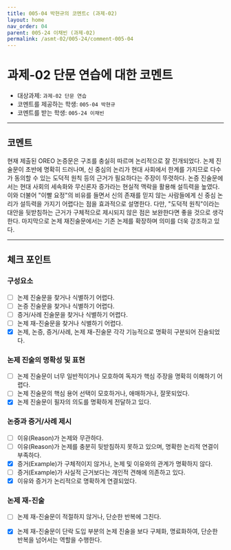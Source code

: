 ```yaml
---
title: 005-04 박현규의 코멘트c (과제-02) 
layout: home
nav_order: 04
parent: 005-24 이채빈 (과제-02)
permalink: /asmt-02/005-24/comment-005-04
---
```


# 과제-02 단문 연습에 대한 코멘트

- 대상과제: `과제-02 단문 연습`
- 코멘트를 제공하는 학생: `005-04 박현규` 
- 코멘트를 받는 학생: `005-24 이채빈` 

---

## 코멘트

현재 제출된 OREO 논증문은 구조를 충실히 따르며 논리적으로 잘 전개되었다. 논제 진술문이 초반에 명확히 드러나며, 신 중심의 논리가 현대 사회에서 한계를 가지므로 다수가 동의할 수 있는 도덕적 원칙 등의 근거가 필요하다는 주장이 뚜렷하다. 논증 진술문에서는 현대 사회의 세속화와 무신론자 증가라는 현실적 맥락을 활용해 설득력을 높였다. 이와 더불어 "이빨 요정"의 비유를 들면서 신의 존재를 믿지 않는 사람들에게 신 중심 논리가 설득력을 가지기 어렵다는 점을 효과적으로 설명한다. 다만, "도덕적 원칙"이라는 대안을 뒷받침하는 근거가 구체적으로 제시되지 않은 점은 보완한다면 좋을 것으로 생각한다. 마지막으로 논제 재진술문에서는 기존 논제를 확장하며 의미를 더욱 강조하고 있다. 

---

## 체크 포인트

### **구성요소**
- [ ] 논제 진술문을 찾거나 식별하기 어렵다.
- [ ] 논증 진술문을 찾거나 식별하기 어렵다.
- [ ] 증거/사례 진술문을 찾거나 식별하기 어렵다.
- [ ] 논제 재-진술문을 찾거나 식별하기 어렵다.
- [x] 논제, 논증, 증거/사례, 논제 재-진술문 각각 기능적으로 명확히 구분되어 진술되었다.

### **논제 진술의 명확성 및 표현**  
- [ ] 논제 진술문이 너무 일반적이거나 모호하여 독자가 핵심 주장을 명확히 이해하기 어렵다.  
- [ ] 논제 진술문의 핵심 용어 선택이 모호하거나, 애매하거나, 잘못되었다.  
- [x] 논제 진술문이 필자의 의도를 명확하게 전달하고 있다.  

### **논증과 증거/사례 제시**  
- [ ] 이유(Reason)가 논제와 무관하다.
- [ ] 이유(Reason)가 논제를 충분히 뒷받침하지 못하고 있으며, 명확한 논리적 연결이 부족하다.  
- [x] 증거(Example)가 구체적이지 않거나, 논제 및 이유와의 관계가 명확하지 않다. 
- [ ] 증거(Example)가 사실적 근거보다는 개인적 견해에 의존하고 있다.  
- [x] 이유와 증거가 논리적으로 명확하게 연결되었다.  

### **논제 재-진술**  
- [ ] 논제 재-진술문이 적절하지 않거나, 단순한 반복에 그친다.   
- [x] 논제 재-진술문이 단락 도입 부분의 논제 진술을 보다 구체화, 명료화하여, 단순한 반복을 넘어서는 역할을 수행한다.  

